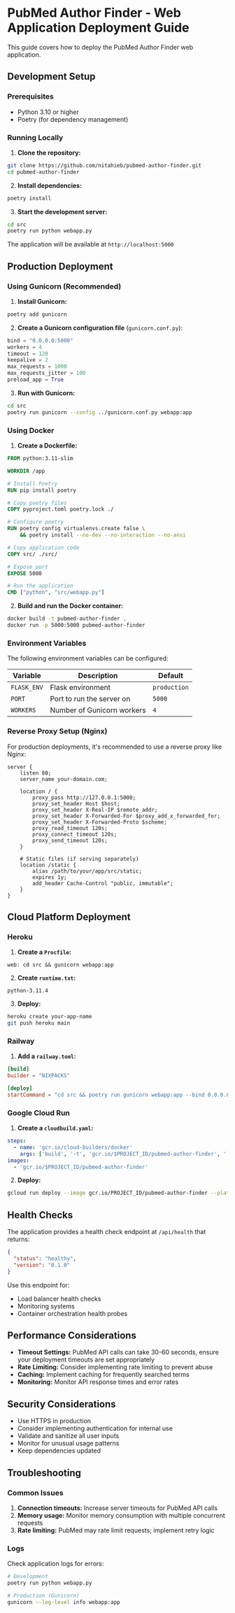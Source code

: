 # PubMed Author Finder - Web Application Deployment Guide

This guide covers how to deploy the PubMed Author Finder web application.

## Development Setup

### Prerequisites
- Python 3.10 or higher
- Poetry (for dependency management)

### Running Locally

1. **Clone the repository:**
```bash
git clone https://github.com/nitahieb/pubmed-author-finder.git
cd pubmed-author-finder
```

2. **Install dependencies:**
```bash
poetry install
```

3. **Start the development server:**
```bash
cd src
poetry run python webapp.py
```

The application will be available at `http://localhost:5000`

## Production Deployment

### Using Gunicorn (Recommended)

1. **Install Gunicorn:**
```bash
poetry add gunicorn
```

2. **Create a Gunicorn configuration file** (`gunicorn.conf.py`):
```python
bind = "0.0.0.0:5000"
workers = 4
timeout = 120
keepalive = 2
max_requests = 1000
max_requests_jitter = 100
preload_app = True
```

3. **Run with Gunicorn:**
```bash
cd src
poetry run gunicorn --config ../gunicorn.conf.py webapp:app
```

### Using Docker

1. **Create a Dockerfile:**
```dockerfile
FROM python:3.11-slim

WORKDIR /app

# Install Poetry
RUN pip install poetry

# Copy poetry files
COPY pyproject.toml poetry.lock ./

# Configure poetry
RUN poetry config virtualenvs.create false \
    && poetry install --no-dev --no-interaction --no-ansi

# Copy application code
COPY src/ ./src/

# Expose port
EXPOSE 5000

# Run the application
CMD ["python", "src/webapp.py"]
```

2. **Build and run the Docker container:**
```bash
docker build -t pubmed-author-finder .
docker run -p 5000:5000 pubmed-author-finder
```

### Environment Variables

The following environment variables can be configured:

| Variable | Description | Default |
|----------|-------------|---------|
| `FLASK_ENV` | Flask environment | `production` |
| `PORT` | Port to run the server on | `5000` |
| `WORKERS` | Number of Gunicorn workers | `4` |

### Reverse Proxy Setup (Nginx)

For production deployments, it's recommended to use a reverse proxy like Nginx:

```nginx
server {
    listen 80;
    server_name your-domain.com;

    location / {
        proxy_pass http://127.0.0.1:5000;
        proxy_set_header Host $host;
        proxy_set_header X-Real-IP $remote_addr;
        proxy_set_header X-Forwarded-For $proxy_add_x_forwarded_for;
        proxy_set_header X-Forwarded-Proto $scheme;
        proxy_read_timeout 120s;
        proxy_connect_timeout 120s;
        proxy_send_timeout 120s;
    }

    # Static files (if serving separately)
    location /static {
        alias /path/to/your/app/src/static;
        expires 1y;
        add_header Cache-Control "public, immutable";
    }
}
```

## Cloud Platform Deployment

### Heroku

1. **Create a `Procfile`:**
```
web: cd src && gunicorn webapp:app
```

2. **Create `runtime.txt`:**
```
python-3.11.4
```

3. **Deploy:**
```bash
heroku create your-app-name
git push heroku main
```

### Railway

1. **Add a `railway.toml`:**
```toml
[build]
builder = "NIXPACKS"

[deploy]
startCommand = "cd src && poetry run gunicorn webapp:app --bind 0.0.0.0:$PORT"
```

### Google Cloud Run

1. **Create a `cloudbuild.yaml`:**
```yaml
steps:
  - name: 'gcr.io/cloud-builders/docker'
    args: ['build', '-t', 'gcr.io/$PROJECT_ID/pubmed-author-finder', '.']
images:
  - 'gcr.io/$PROJECT_ID/pubmed-author-finder'
```

2. **Deploy:**
```bash
gcloud run deploy --image gcr.io/PROJECT_ID/pubmed-author-finder --platform managed
```

## Health Checks

The application provides a health check endpoint at `/api/health` that returns:

```json
{
  "status": "healthy",
  "version": "0.1.0"
}
```

Use this endpoint for:
- Load balancer health checks
- Monitoring systems
- Container orchestration health probes

## Performance Considerations

- **Timeout Settings:** PubMed API calls can take 30-60 seconds, ensure your deployment timeouts are set appropriately
- **Rate Limiting:** Consider implementing rate limiting to prevent abuse
- **Caching:** Implement caching for frequently searched terms
- **Monitoring:** Monitor API response times and error rates

## Security Considerations

- Use HTTPS in production
- Consider implementing authentication for internal use
- Validate and sanitize all user inputs
- Monitor for unusual usage patterns
- Keep dependencies updated

## Troubleshooting

### Common Issues

1. **Connection timeouts:** Increase server timeouts for PubMed API calls
2. **Memory usage:** Monitor memory consumption with multiple concurrent requests
3. **Rate limiting:** PubMed may rate limit requests; implement retry logic

### Logs

Check application logs for errors:
```bash
# Development
poetry run python webapp.py

# Production (Gunicorn)
gunicorn --log-level info webapp:app
```